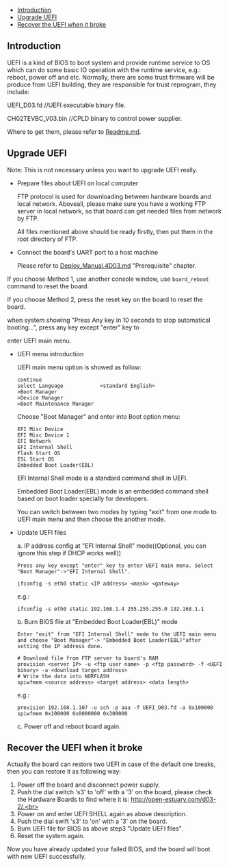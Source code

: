 * [Introduction](#1)
* [Upgrade UEFI](#2)
* [Recover the UEFI when it broke](#3)

<h2 id="1">Introduction</h2>

UEFI is a kind of BIOS to boot system and provide runtime service to OS which can do some basic IO operation with the runtime service, e.g.: reboot, power off and etc.
Normally, there are some trust firmware will be produce from UEFI building, they are responsible for trust reprogram, they include:

  UEFI_D03.fd         //UEFI executable binary file.
  
  CH02TEVBC_V03.bin   //CPLD binary to control power supplier.

Where to get them, please refer to [Readme.md](https://github.com/open-estuary/estuary/blob/master/doc/Readme.4D03.md).

<h2 id="2">Upgrade UEFI</h2>

Note: This is not necessary unless you want to upgrade UEFI really.

* Prepare files about UEFI on local computer

  FTP protocol is used for downloading between hardware boards and local network. Aboveall, please make sure you have a working FTP server in local network, so that board can get needed files from network by FTP.
  
  All files mentioned above should be ready firstly, then put them in the root directory of FTP.

* Connect the board's UART port to a host machine

  Please refer to [Deploy_Manual.4D03.md](https://github.com/open-estuary/estuary/blob/master/doc/Deploy_Manual.4D03.md) "Prerequisite" chapter.
  
 If you choose Method 1, use another console window, use `board_reboot` command to reset the board.
 
 If you choose Method 2, press the reset key on the board to reset the board.

 when system showing "Press Any key in 10 seconds to stop automatical booting...", press any key except "enter" key to
 
 enter UEFI main menu.

* UEFI menu introduction

  UEFI main menu option is showed as follow:
  ```
  continue 
  select Language            <standard English>
  >Boot Manager
  >Device Manager
  >Boot Maintenance Manager
  ```
  Choose "Boot Manager" and enter into Boot option menu:
  ```
  EFI Misc Device 
  EFI Misc Device 1
  EFI Network
  EFI Internal Shell
  Flash Start OS
  ESL Start OS
  Embedded Boot Loader(EBL)
  ```
  EFI Internal Shell mode is a standard command shell in UEFI.
 
  Embedded Boot Loader(EBL) mode is an embedded command shell based on boot loader specially for developers.
  
  You can switch between two modes by typing "exit" from one mode to UEFI main menu and then choose the another mode.

* Update UEFI files

    a. IP address config at "EFI Internal Shell" mode((Optional, you can ignore this step if DHCP works well))
    
      Press any key except "enter" key to enter UEFI main menu. Select "Boot Manager"->"EFI Internal Shell".
    
    `ifconfig -s eth0 static <IP address> <mask> <gateway>`
    
    e.g.:
    
    `ifconfig -s eth0 static 192.168.1.4 255.255.255.0 192.168.1.1`
    
    b. Burn BIOS file at "Embedded Boot Loader(EBL)" mode
    
      Enter "exit" from "EFI Internal Shell" mode to the UEFI main menu and choose "Boot Manager"-> "Embedded Boot Loader(EBL)"after setting the IP address done.   
     ```shell
    # Download file from FTP server to board's RAM
    provision <server IP> -u <ftp user name> -p <ftp password> -f <UEFI binary> -a <download target address>
    # Write the data into NORFLASH
    spiwfmem <source address> <target address> <data length>
     ```
    e.g.: 
    ```shell
    provision 192.168.1.107 -u sch -p aaa -f UEFI_D03.fd -a 0x100000
    spiwfmem 0x100000 0x0000000 0x300000
    ```
    
  c. Power off and reboot board again.

<h2 id="3">Recover the UEFI when it broke</h2>

Actually the board can restore two UEFI in case of the default one breaks, then you can restore it as following way:

  1. Power off the board and disconnect power supply.<br>
  2. Push the dial switch 's3' to 'off' with a '3' on the board, please check the Hardware Boards to find where it is: http://open-estuary.com/d03-2/.<br>
  3. Power on and enter UEFI SHELL again as above description.<br>
  4. Push the dial swift 's3' to 'on' with a '3' on the board.<br>
  5. Burn UEFI file for BIOS as above step3 "Update UEFI files".<br>
  6. Reset the system again.

Now you have already updated your failed BIOS, and the board will boot with new UEFI successfully.
